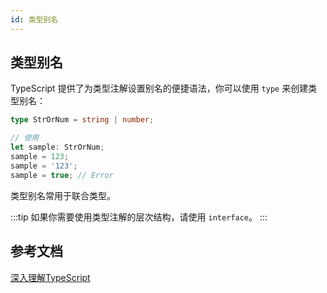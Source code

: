 ```yaml
---
id: 类型别名
---
```


## 类型别名

TypeScript 提供了为类型注解设置别名的便捷语法，你可以使用 `type` 来创建类型别名：

```ts
type StrOrNum = string | number;

// 使用
let sample: StrOrNum;
sample = 123;
sample = '123';
sample = true; // Error
```

类型别名常用于联合类型。

:::tip
如果你需要使用类型注解的层次结构，请使用 `interface`。
:::


## 参考文档

[深入理解TypeScript](https://jkchao.github.io/typescript-book-chinese/typings/overview.html#%E7%B1%BB%E5%9E%8B%E5%88%AB%E5%90%8D)

